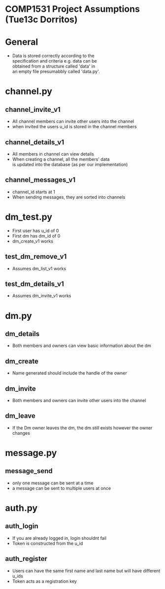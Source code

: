 # COMP1531 Project Assumptions (Tue13c Dorritos)  
  
  
<h1> General </h1>  
  
- Data is stored correctly according to the  
specification and criteria e.g. data can be  
obtained from a structure called 'data' in  
an empty file presumabbly called 'data.py'.  
  
<h1> channel.py </h1>  
  
  
<h2> channel_invite_v1 </h2>  
  
- All channel members can invite other users into the channel  
- when invited the users u_id is stored in the channel members 
  
<h2> channel_details_v1 </h2>  
  
- All members in channel can view details  
- When creating a channel, all the members' data  
is updated into the database (as per our implementation)  
  
<h2> channel_messages_v1 </h2>  
  
- channel_id starts at 1  
- When sending messages, they are sorted into channels  


<h1> dm_test.py </h1>  

- First user has u_id of 0  
- First dm has dm_id of 0  
- dm_create_v1 works  

<h2> test_dm_remove_v1 </h2>  

- Assumes dm_list_v1 works  

<h2> test_dm_details_v1 </h2>  

- Assumes dm_invite_v1 works  

<h1> dm.py </h1>  


<h2> dm_details </h2>  

- Both members and owners can view basic information about the dm  

<h2> dm_create </h2>  

- Name generated should include the handle of the owner    

<h2> dm_invite </h2>  

- Both members and owners can invite other users into the channel   

<h2> dm_leave </h2>  

- If the Dm owner leaves the dm, the dm still exists however the owner changes  


<h1> message.py </h1>  


<h2> message_send </h2>  

- only one message can be sent at a time  
- a message can be sent to multiple users at once


<h1> auth.py </h1>  


<h2> auth_login </h2>  

- If you are already logged in, login shouldnt fail  
- Token is constructed from the u_id


<h2> auth_register </h2>  

- Users can have the same first name and last name but will have different u_ids  
- Token acts as a registration key  
